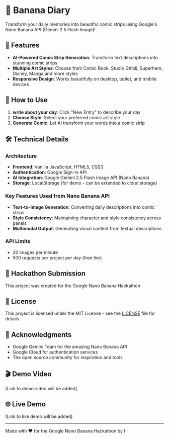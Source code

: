 # 🍌 Banana Diary

Transform your daily memories into beautiful comic strips using Google's Nano Banana API (Gemini 2.5 Flash Image)!

## 🎯 Features

- **AI-Powered Comic Strip Generation**: Transform text descriptions into stunning comic strips
- **Multiple Art Styles**: Choose from Comic Book, Studio Ghibli, Superhero, Disney, Manga and more styles
- **Responsive Design**: Works beautifully on desktop, tablet, and mobile devices


## 🎨 How to Use

1. **write about your day**: Click "New Entry" to describe your day
2. **Choose Style**: Select your preferred comic art style
3. **Generate Comic**: Let AI transform your words into a comic strip

## 🛠️ Technical Details

### Architecture
- **Frontend**: Vanilla JavaScript, HTML5, CSS3
- **Authentication**: Google Sign-In API
- **AI Integration**: Google Gemini 2.5 Flash Image API (Nano Banana)
- **Storage**: LocalStorage (for demo - can be extended to cloud storage)

### Key Features Used from Nano Banana API
- **Text-to-Image Generation**: Converting daily descriptions into comic strips
- **Style Consistency**: Maintaining character and style consistency across panels
- **Multimodal Output**: Generating visual content from textual descriptions

### API Limits
- 20 images per minute
- 500 requests per project per day (free tier)

## 🎯 Hackathon Submission

This project was created for the Google Nano Banana Hackathon

## 📄 License

This project is licensed under the MIT License - see the [LICENSE](LICENSE) file for details.

## 🙏 Acknowledgments

- Google Gemini Team for the amazing Nano Banana API
- Google Cloud for authentication services
- The open source community for inspiration and tools

## 🎬 Demo Video

[Link to demo video will be added]

## 🌐 Live Demo

[Link to live demo will be added]

---

Made with ❤️ for the Google Nano Banana Hackathon by I
